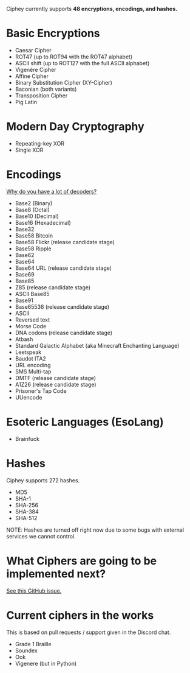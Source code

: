 Ciphey currently supports **48 encryptions, encodings, and hashes.**
# Basic Encryptions

* Caesar Cipher
* ROT47 (up to ROT94 with the ROT47 alphabet)
* ASCII shift (up to ROT127 with the full ASCII alphabet)
* Vigenère Cipher
* Affine Cipher
* Binary Substitution Cipher (XY-Cipher)
* Baconian (both variants)
* Transposition Cipher
* Pig Latin


# Modern Day Cryptography
* Repeating-key XOR
* Single XOR

# Encodings
[Why do you have a lot of decoders?](https://github.com/Ciphey/Ciphey/wiki/Common-Issues-&-Their-Solutions#why-do-you-have-a-lot-of-encodings-you-should-work-on-real-world-ciphers-more)
* Base2 (Binary)
* Base8 (Octal)
* Base10 (Decimal)
* Base16 (Hexadecimal)
* Base32
* Base58 Bitcoin
* Base58 Flickr (release candidate stage)
* Base58 Ripple
* Base62
* Base64
* Base64 URL (release candidate stage)
* Base69
* Base85
* Z85 (release candidate stage)
* ASCII Base85
* Base91
* Base65536 (release candidate stage)
* ASCII
* Reversed text
* Morse Code
* DNA codons (release candidate stage)
* Atbash
* Standard Galactic Alphabet (aka Minecraft Enchanting Language)
* Leetspeak
* Baudot ITA2
* URL encoding
* SMS Multi-tap
* DMTF (release candidate stage)
* A1Z26 (release candidate stage)
* Prisoner's Tap Code
* UUencode

# Esoteric Languages (EsoLang)
* Brainfuck

# Hashes

Ciphey supports 272 hashes.

* MD5
* SHA-1
* SHA-256
* SHA-384
* SHA-512

NOTE: Hashes are turned off right now due to some bugs with external services we cannot control.

# What Ciphers are going to be implemented next?

[See this GitHub issue.](https://github.com/Ciphey/Ciphey/issues/63)

# Current ciphers in the works
This is based on pull requests / support given in the Discord chat.
* Grade 1 Braille
* Soundex
* Ook
* Vigenere (but in Python)